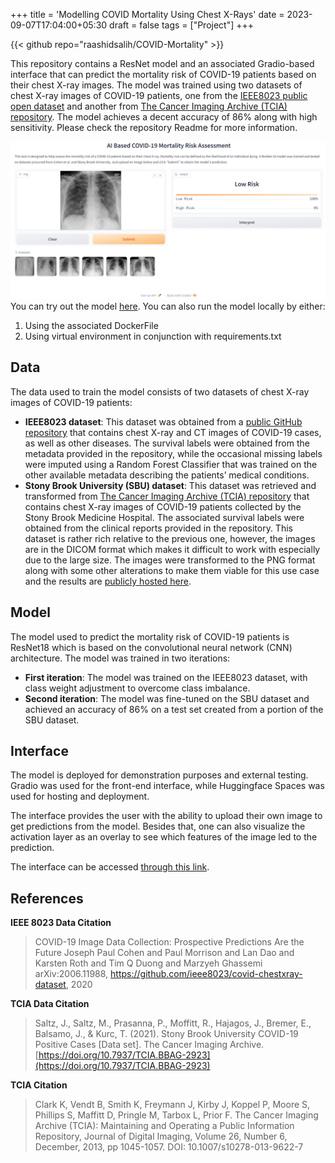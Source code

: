 +++
title = 'Modelling COVID Mortality Using Chest X-Rays'
date = 2023-09-07T17:04:00+05:30
draft = false
tags = ["Project"]
+++

{{< github repo="raashidsalih/COVID-Mortality" >}}

This repository contains a ResNet model and an associated Gradio-based interface that can predict the mortality risk of COVID-19 patients based on their chest X-ray images. The model was trained using two datasets of chest X-ray images of COVID-19 patients, one from the [IEEE8023 public open dataset](https://github.com/ieee8023/covid-chestxray-dataset) and another from [The Cancer Imaging Archive (TCIA) repository](https://wiki.cancerimagingarchive.net/pages/viewpage.action?pageId=89096912). The model achieves a decent accuracy of 86% along with high sensitivity. Please check the repository Readme for more information.

![Interface Preview](https://github.com/raashidsalih/COVID-Mortality/blob/main/assets/Interface.png)
You can try out the model [here](https://huggingface.co/spaces/raashidsalih/COVID-Mortality). You can also run the model locally by either:
1. Using the associated DockerFile
2. Using virtual environment in conjunction with requirements.txt

## Data

The data used to train the model consists of two datasets of chest X-ray images of COVID-19 patients:

- **IEEE8023 dataset**: This dataset was obtained from a [public GitHub repository](https://github.com/ieee8023/covid-chestxray-dataset) that contains chest X-ray and CT images of COVID-19 cases, as well as other diseases. The survival labels were obtained from the metadata provided in the repository, while the occasional missing labels were imputed using a Random Forest Classifier that was trained on the other available metadata describing the patients’ medical conditions.
- **Stony Brook University (SBU) dataset**: This dataset was retrieved and transformed from [The Cancer Imaging Archive (TCIA) repository](https://wiki.cancerimagingarchive.net/pages/viewpage.action?pageId=89096912) that contains chest X-ray images of COVID-19 patients collected by the Stony Brook Medicine Hospital. The associated survival labels were obtained from the clinical reports provided in the repository. This dataset is rather rich relative to the previous one, however, the images are in the DICOM format which makes it difficult to work with especially due to the large size. The images were transformed to the PNG format along with some other alterations to make them viable for this use case and the results are [publicly hosted here](https://www.kaggle.com/datasets/toxite/covid-19-cxr-ny-sbu).

## Model

The model used to predict the mortality risk of COVID-19 patients is ResNet18 which is based on the convolutional neural network (CNN) architecture. The model was trained in two iterations:

- **First iteration**: The model was trained on the IEEE8023 dataset, with class weight adjustment to overcome class imbalance.
- **Second iteration**: The model was fine-tuned on the SBU dataset and achieved an accuracy of 86% on a test set created from a portion of the SBU dataset.

## Interface

The model is deployed for demonstration purposes and external testing. Gradio was used for the front-end interface, while Huggingface Spaces was used for hosting and deployment.

The interface provides the user with the ability to upload their own image to get predictions from the model. Besides that, one can also visualize the activation layer as an overlay to see which features of the image led to the prediction.

The interface can be accessed [through this link](https://huggingface.co/spaces/raashidsalih/COVID-Mortality).

## References

**IEEE 8023 Data Citation**
> COVID-19 Image Data Collection: Prospective Predictions Are the Future
Joseph Paul Cohen and Paul Morrison and Lan Dao and Karsten Roth and Tim Q Duong and Marzyeh Ghassemi
arXiv:2006.11988, <https://github.com/ieee8023/covid-chestxray-dataset>, 2020

**TCIA Data Citation**

> Saltz, J., Saltz, M., Prasanna, P., Moffitt, R., Hajagos, J., Bremer, E., Balsamo, J., & Kurc, T. (2021). Stony Brook University COVID-19 Positive Cases [Data set]. The Cancer Imaging Archive.  [https://doi.org/10.7937/TCIA.BBAG-2923](https://doi.org/10.7937/TCIA.BBAG-2923)

**TCIA Citation**
> Clark K, Vendt B, Smith K, Freymann J, Kirby J, Koppel P, Moore S, Phillips S, Maffitt D, Pringle M, Tarbox L, Prior F. The Cancer Imaging Archive (TCIA): Maintaining and Operating a Public Information Repository, Journal of Digital Imaging, Volume 26, Number 6, December, 2013, pp 1045-1057. DOI: 10.1007/s10278-013-9622-7

